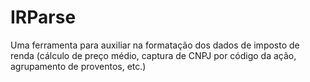 # IRParse
Uma ferramenta para auxiliar na formatação dos dados de imposto de renda (cálculo de preço médio, captura de CNPJ por código da ação, agrupamento de proventos, etc.)

